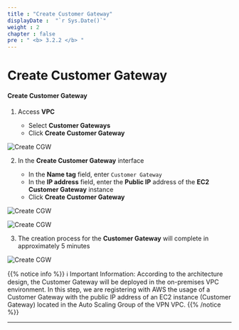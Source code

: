 ```yaml
---
title : "Create Customer Gateway"
displayDate :  "`r Sys.Date()`"
weight : 2
chapter : false
pre : " <b> 3.2.2 </b> "
---
```


# Create Customer Gateway

#### Create Customer Gateway

1. Access **VPC**

    - Select **Customer Gateways**
    - Click **Create Customer Gateway**

![Create CGW](/FCJ_Workshop_VuNgocQuang/images/3/3-2/3-2-2/0001.png?featherlight=false&width=90pc)

2. In the **Create Customer Gateway** interface

    - In the **Name tag** field, enter `Customer Gateway`
    - In the **IP address** field, enter the **Public IP** address of the **EC2 Customer Gateway** instance
    - Click **Create Customer Gateway**

![Create CGW](/FCJ_Workshop_VuNgocQuang/images/3/3-2/3-2-2/0002.png?featherlight=false&width=90pc)

![Create CGW](/FCJ_Workshop_VuNgocQuang/images/3/3-2/3-2-2/0003.png?featherlight=false&width=90pc)

3. The creation process for the **Customer Gateway** will complete in approximately 5 minutes

![Create CGW](/FCJ_Workshop_VuNgocQuang/images/3/3-2/3-2-2/0004.png?featherlight=false&width=90pc)

{{% notice info %}}
ℹ️ Important Information: According to the architecture design, the Customer Gateway will be deployed in the on-premises VPC environment. In this step, we are registering with AWS the usage of a Customer Gateway with the public IP address of an EC2 instance (Customer Gateway) located in the Auto Scaling Group of the VPN VPC.
{{% /notice %}}

---
